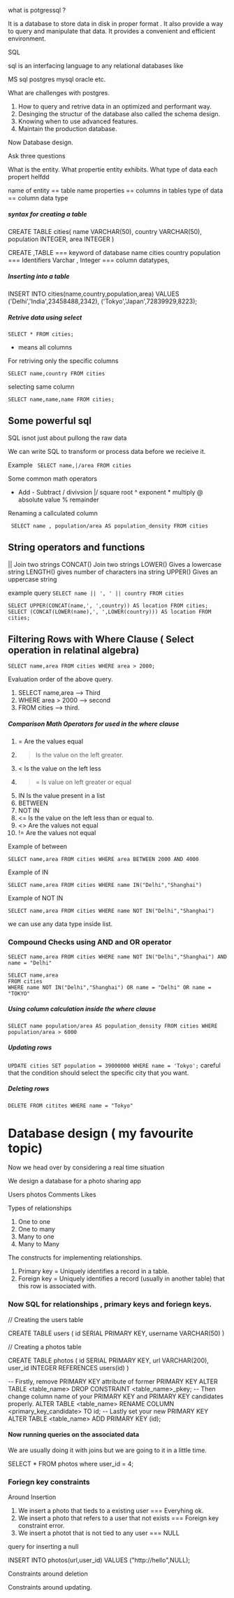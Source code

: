 what is potgressql ?

It is a database to store data in disk in proper format .
It also provide a way to query and manipulate that data.
It provides a convenient and efficient environment.

SQL

sql is an interfacing language to any relational databases like

MS sql
postgres
mysql
oracle etc.

What are challenges with postgres.

1. How to query and retrive data in an optimized and performant way.
2. Desinging the structur of the database also called the schema design.
3. Knowing when to use advanced features.
4. Maintain the production database.

Now Database design.

Ask three questions

What is the entity.
What propertie entity exhibits.
What type of data each propert helfdd

name of entity == table name
properties == columns in tables
type of data == column data type

##### syntax for creating a table

CREATE TABLE cities(
name VARCHAR(50),
country VARCHAR(50),
population INTEGER,
area INTEGER
)

CREATE ,TABLE === keyword of database
name cities country population === Identifiers
Varchar , Integer === column datatypes,

##### Inserting into a table

INSERT INTO cities(name,country,population,area)
VALUES
('Delhi','India',23458488,2342),
('Tokyo','Japan',72839929,8223);

##### Retrive data using select

`SELECT * FROM cities;`

-  means all columns

For retriving only the specific columns

`SELECT name,country FROM cities`

selecting same column

`SELECT name,name,name FROM cities;`

## Some powerful sql

SQL isnot just about pullong the raw data

We can write SQL to transform or process data before we recieive it.

Example
` SELECT name,|/area FROM cities`

Some common math operators

-  Add - Subtract / divivsion |/ square root ^ exponent \* multiply @ absolute value % remainder

Renaming a callculated column

` SELECT name , population/area AS population_density FROM cities`

## String operators and functions

|| Join two strings CONCAT() Join two strings LOWER() Gives a lowercase string
LENGTH() gives number of characters ina string UPPER() Gives an uppercase string

example query `SELECT name || ', ' || country FROM cities`

`SELECT UPPER(CONCAT(name,', ',country)) AS location FROM cities;`
`SELECT (CONCAT(LOWER(name),', ',LOWER(country))) AS location FROM cities;`

## Filtering Rows with Where Clause ( Select operation in relatinal algebra)

`SELECT name,area FROM cities WHERE area > 2000;`

Evaluation order of the above query.

1. SELECT name,area --> Third
2. WHERE area > 2000 --> second
3. FROM cities --> third.

##### Comparison Math Operators for used in the where clause

1. = Are the values equal
2. > Is the value on the left greater.
3. < Is the value on the left less
4. > = Is value on left greater or equal
5. IN Is the value present in a list
6. BETWEEN
7. NOT IN
8. <= Is the value on the left less than or equal to.
9. <> Are the values not equal
10.   != Are the values not equal

Example of between

`SELECT name,area FROM cities WHERE area BETWEEN 2000 AND 4000`

Example of IN

`SELECT name,area FROM cities WHERE name IN("Delhi","Shanghai") `

Example of NOT IN

`SELECT name,area FROM cities WHERE name NOT IN("Delhi","Shanghai") `

we can use any data type inside list.

### Compound Checks using AND and OR operator

`SELECT name,area FROM cities WHERE name NOT IN("Delhi","Shanghai") AND name = "Delhi"`

```
SELECT name,area
FROM cities
WHERE name NOT IN("Delhi","Shanghai") OR name = "Delhi" OR name = "TOKYO"
```

##### Using column calculation inside the where clause

`SELECT name population/area AS population_density FROM cities WHERE population/area > 6000 `

##### Updating rows

`UPDATE cities SET population = 39000000 WHERE name = 'Tokyo';` careful that the condition should select the specific city that you want.

##### Deleting rows

`DELETE FROM citites WHERE name = "Tokyo"`

# Database design ( my favourite topic)

Now we head over by considering a real time situation

We design a database for a photo sharing app

Users photos
Comments Likes

Types of relationships

1. One to one
2. One to many
3. Many to one
4. Many to Many

The constructs for implementing relationships.

1. Primary key = Uniquely identifies a record in a table.
2. Foreign key = Uniquely identifies a record (usually in another table) that this row is associated with.

### Now SQL for relationships , primary keys and foriegn keys.

// Creating the users table

CREATE TABLE users (
id SERIAL PRIMARY KEY,
username VARCHAR(50)
)

// Creating a photos table

CREATE TABLE photos (
id SERIAL PRIMARY KEY,
url VARCHAR(200),
user_id INTEGER REFERENCES users(id)
)

-- Firstly, remove PRIMARY KEY attribute of former PRIMARY KEY
ALTER TABLE <table_name> DROP CONSTRAINT <table_name>\_pkey;
-- Then change column name of your PRIMARY KEY and PRIMARY KEY candidates properly.
ALTER TABLE <table_name> RENAME COLUMN <primary_key_candidate> TO id;
-- Lastly set your new PRIMARY KEY
ALTER TABLE <table_name> ADD PRIMARY KEY (id);

#### Now running queries on the associated data

We are usually doing it with joins but we are going to it in a little time.

SELECT \* FROM photos where user_id = 4;

### Foriegn key constraints

Around Insertion

1. We insert a photo that tieds to a existing user === Everyhing ok.
2. We insert a photo that refers to a user that not exists === Foreign key constraint error.
3. We insert a photot that is not tied to any user === NULL

query for inserting a null

INSERT INTO photos(url,user_id)
VALUES ("http://hello",NULL);

Constraints around deletion

Constraints around updating.
